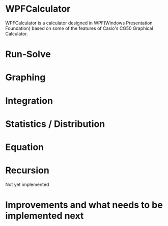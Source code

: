 # WPFCalculator
WPFCalculator is a calculator designed in WPF(Windows Presentation Foundation) based on some of the features of Casio's CG50 Graphical Calculator.

# Run-Solve

# Graphing

# Integration

# Statistics / Distribution

# Equation

# Recursion
Not yet implemented

# Improvements and what needs to be implemented next
